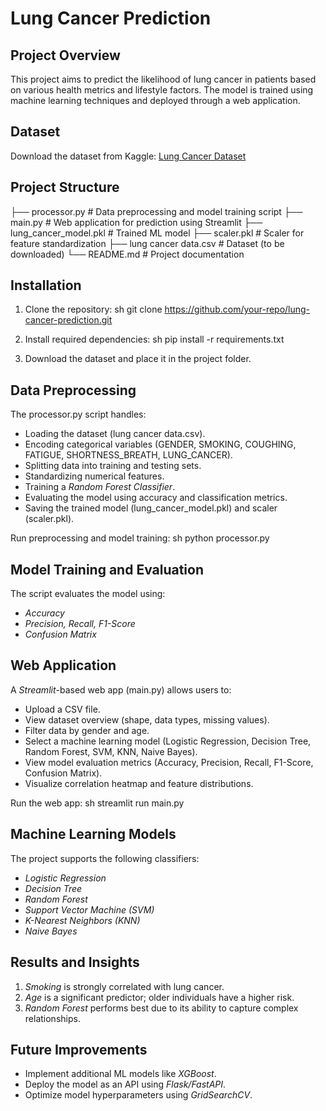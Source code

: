 # Lung Cancer Prediction

## Project Overview
This project aims to predict the likelihood of lung cancer in patients based on various health metrics and lifestyle factors. The model is trained using machine learning techniques and deployed through a web application.

## Dataset
Download the dataset from Kaggle: [Lung Cancer Dataset](https://www.kaggle.com/datasets/iamtanmayshukla/lung-cancer-data?resource=download)

## Project Structure

├── processor.py         # Data preprocessing and model training script
├── main.py             # Web application for prediction using Streamlit
├── lung_cancer_model.pkl  # Trained ML model
├── scaler.pkl          # Scaler for feature standardization
├── lung cancer data.csv # Dataset (to be downloaded)
└── README.md           # Project documentation


## Installation
1. Clone the repository:
   sh
   git clone https://github.com/your-repo/lung-cancer-prediction.git
   
2. Install required dependencies:
   sh
   pip install -r requirements.txt
   
3. Download the dataset and place it in the project folder.

## Data Preprocessing
The processor.py script handles:
- Loading the dataset (lung cancer data.csv).
- Encoding categorical variables (GENDER, SMOKING, COUGHING, FATIGUE, SHORTNESS_BREATH, LUNG_CANCER).
- Splitting data into training and testing sets.
- Standardizing numerical features.
- Training a *Random Forest Classifier*.
- Evaluating the model using accuracy and classification metrics.
- Saving the trained model (lung_cancer_model.pkl) and scaler (scaler.pkl).

Run preprocessing and model training:
sh
python processor.py


## Model Training and Evaluation
The script evaluates the model using:
- *Accuracy*
- *Precision, Recall, F1-Score*
- *Confusion Matrix*

## Web Application
A *Streamlit*-based web app (main.py) allows users to:
- Upload a CSV file.
- View dataset overview (shape, data types, missing values).
- Filter data by gender and age.
- Select a machine learning model (Logistic Regression, Decision Tree, Random Forest, SVM, KNN, Naive Bayes).
- View model evaluation metrics (Accuracy, Precision, Recall, F1-Score, Confusion Matrix).
- Visualize correlation heatmap and feature distributions.

Run the web app:
sh
streamlit run main.py


## Machine Learning Models
The project supports the following classifiers:
- *Logistic Regression*
- *Decision Tree*
- *Random Forest*
- *Support Vector Machine (SVM)*
- *K-Nearest Neighbors (KNN)*
- *Naive Bayes*

## Results and Insights
1. *Smoking* is strongly correlated with lung cancer.
2. *Age* is a significant predictor; older individuals have a higher risk.
3. *Random Forest* performs best due to its ability to capture complex relationships.

## Future Improvements
- Implement additional ML models like *XGBoost*.
- Deploy the model as an API using *Flask/FastAPI*.
- Optimize model hyperparameters using *GridSearchCV*.
